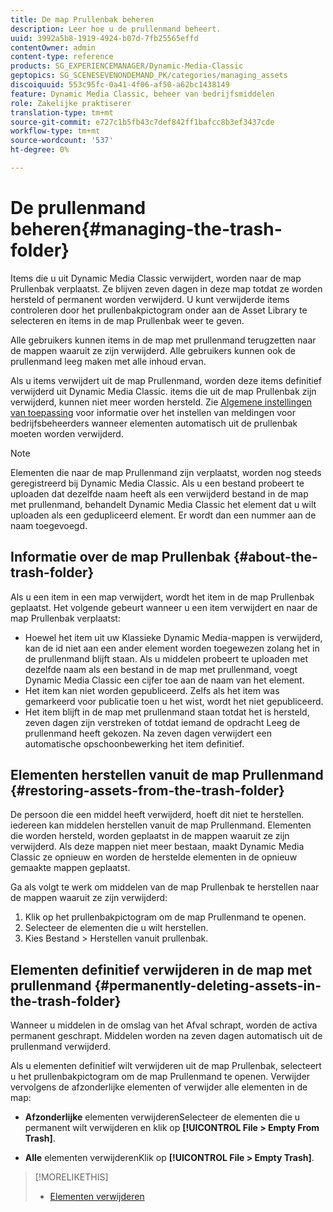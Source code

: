 ```yaml
---
title: De map Prullenbak beheren
description: Leer hoe u de prullenmand beheert.
uuid: 3992a5b8-1919-4924-b07d-7fb25565effd
contentOwner: admin
content-type: reference
products: SG_EXPERIENCEMANAGER/Dynamic-Media-Classic
geptopics: SG_SCENESEVENONDEMAND_PK/categories/managing_assets
discoiquuid: 553c95fc-0a41-4f06-af50-a62bc1438149
feature: Dynamic Media Classic, beheer van bedrijfsmiddelen
role: Zakelijke praktiserer
translation-type: tm+mt
source-git-commit: e727c1b5fb43c7def842ff1bafcc8b3ef3437cde
workflow-type: tm+mt
source-wordcount: '537'
ht-degree: 0%

---
```



# De prullenmand beheren{#managing-the-trash-folder}

Items die u uit Dynamic Media Classic verwijdert, worden naar de map Prullenbak verplaatst. Ze blijven zeven dagen in deze map totdat ze worden hersteld of permanent worden verwijderd. U kunt verwijderde items controleren door het prullenbakpictogram onder aan de Asset Library te selecteren en items in de map Prullenbak weer te geven.

Alle gebruikers kunnen items in de map met prullenmand terugzetten naar de mappen waaruit ze zijn verwijderd. Alle gebruikers kunnen ook de prullenmand leeg maken met alle inhoud ervan.

Als u items verwijdert uit de map Prullenmand, worden deze items definitief verwijderd uit Dynamic Media Classic. items die uit de map Prullenbak zijn verwijderd, kunnen niet meer worden hersteld. Zie [Algemene instellingen van toepassing](application-setup.md#general_settings) voor informatie over het instellen van meldingen voor bedrijfsbeheerders wanneer elementen automatisch uit de prullenbak moeten worden verwijderd.

>[!NOTE]
>
>Elementen die naar de map Prullenmand zijn verplaatst, worden nog steeds geregistreerd bij Dynamic Media Classic. Als u een bestand probeert te uploaden dat dezelfde naam heeft als een verwijderd bestand in de map met prullenmand, behandelt Dynamic Media Classic het element dat u wilt uploaden als een gedupliceerd element. Er wordt dan een nummer aan de naam toegevoegd.

## Informatie over de map Prullenbak {#about-the-trash-folder}

Als u een item in een map verwijdert, wordt het item in de map Prullenbak geplaatst. Het volgende gebeurt wanneer u een item verwijdert en naar de map Prullenbak verplaatst:

* Hoewel het item uit uw Klassieke Dynamic Media-mappen is verwijderd, kan de id niet aan een ander element worden toegewezen zolang het in de prullenmand blijft staan. Als u middelen probeert te uploaden met dezelfde naam als een bestand in de map met prullenmand, voegt Dynamic Media Classic een cijfer toe aan de naam van het element.
* Het item kan niet worden gepubliceerd. Zelfs als het item was gemarkeerd voor publicatie toen u het wist, wordt het niet gepubliceerd.
* Het item blijft in de map met prullenmand staan totdat het is hersteld, zeven dagen zijn verstreken of totdat iemand de opdracht Leeg de prullenmand heeft gekozen. Na zeven dagen verwijdert een automatische opschoonbewerking het item definitief.

## Elementen herstellen vanuit de map Prullenmand {#restoring-assets-from-the-trash-folder}

De persoon die een middel heeft verwijderd, hoeft dit niet te herstellen. iedereen kan middelen herstellen vanuit de map Prullenmand. Elementen die worden hersteld, worden geplaatst in de mappen waaruit ze zijn verwijderd. Als deze mappen niet meer bestaan, maakt Dynamic Media Classic ze opnieuw en worden de herstelde elementen in de opnieuw gemaakte mappen geplaatst.

Ga als volgt te werk om middelen van de map Prullenbak te herstellen naar de mappen waaruit ze zijn verwijderd:

1. Klik op het prullenbakpictogram om de map Prullenmand te openen.
1. Selecteer de elementen die u wilt herstellen.
1. Kies Bestand > Herstellen vanuit prullenbak.

## Elementen definitief verwijderen in de map met prullenmand {#permanently-deleting-assets-in-the-trash-folder}

Wanneer u middelen in de omslag van het Afval schrapt, worden de activa permanent geschrapt. Middelen worden na zeven dagen automatisch uit de prullenmand verwijderd.

Als u elementen definitief wilt verwijderen uit de map Prullenbak, selecteert u het prullenbakpictogram om de map Prullenmand te openen. Verwijder vervolgens de afzonderlijke elementen of verwijder alle elementen in de map:

* **Afzonderlijke** elementen verwijderenSelecteer de elementen die u permanent wilt verwijderen en klik op  **[!UICONTROL File > Empty From Trash]**.

* **Alle** elementen verwijderenKlik op  **[!UICONTROL File > Empty Trash]**.

>[!MORELIKETHIS]
>
>* [Elementen verwijderen](moving-renaming-deleting-assets.md#delete_assets)


